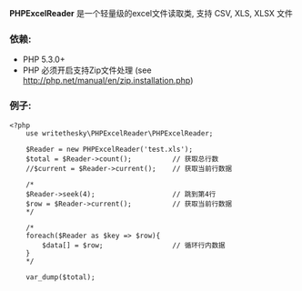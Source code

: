 **PHPExcelReader** 是一个轻量级的excel文件读取类, 支持 CSV, XLS, XLSX 文件

### 依赖:
*  PHP 5.3.0+
*  PHP 必须开启支持Zip文件处理 (see http://php.net/manual/en/zip.installation.php)

### 例子:


	<?php
		use writethesky\PHPExcelReader\PHPExcelReader;

		$Reader = new PHPExcelReader('test.xls');
		$total = $Reader->count();			// 获取总行数
		//$current = $Reader->current();	// 获取当前行数据

		/*
		$Reader->seek(4);					// 跳到第4行
		$row = $Reader->current();			// 获取当前行数据
		*/

		/*
		foreach($Reader as $key => $row){
			$data[] = $row;					// 循环行内数据
		}
		*/

		var_dump($total);
		

